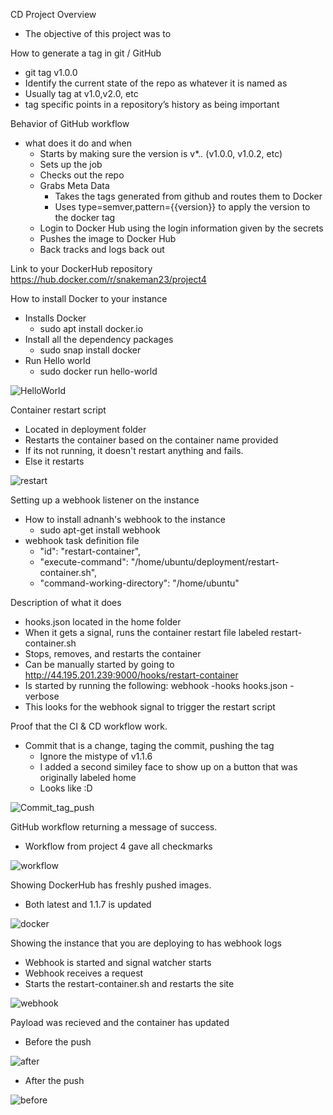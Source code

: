 CD Project Overview
 - The objective of this project was to 

How to generate a tag in git / GitHub
 - git tag v1.0.0
 - Identify the current state of the repo as whatever it is named as
 - Usually tag at v1.0,v2.0, etc
 - tag specific points in a repository’s history as being important

Behavior of GitHub workflow
 - what does it do and when
   - Starts by making sure the version is v*.*.* (v1.0.0, v1.0.2, etc)
   - Sets up the job
   - Checks out the repo
   - Grabs Meta Data
     - Takes the tags generated from github and routes them to Docker
     - Uses type=semver,pattern={{version}} to apply the version to the docker tag
   - Login to Docker Hub using the login information given by the secrets
   - Pushes the image to Docker Hub
   - Back tracks and logs back out

 
Link to your DockerHub repository
https://hub.docker.com/r/snakeman23/project4


How to install Docker to your instance
 - Installs Docker
   - sudo apt install docker.io
 - Install all the dependency packages
   - sudo snap install docker
 - Run Hello world
   - sudo docker run hello-world

![HelloWorld](image.png)

Container restart script 
- Located in deployment folder
- Restarts the container based on the container name provided
- If its not running, it doesn't restart anything and fails.
- Else it restarts

![restart](image-1.png)



Setting up a webhook listener on the instance
 - How to install adnanh's webhook to the instance
   - sudo apt-get install webhook
 - webhook task definition file
   - "id": "restart-container",
   -   "execute-command": "/home/ubuntu/deployment/restart-container.sh",
   - "command-working-directory": "/home/ubuntu"
  

Description of what it does
 - hooks.json located in the home folder
 - When it gets a signal, runs the container restart file labeled restart-container.sh
 - Stops, removes, and restarts the container
 - Can be manually started by going to http://44.195.201.239:9000/hooks/restart-container
 - Is started by running the following: webhook -hooks hooks.json -verbose
 - This looks for the webhook signal to trigger the restart script

Proof that the CI & CD workflow work. 
 - Commit that is a change, taging the commit, pushing the tag
   - Ignore the mistype of v1.1.6
   - I added a second similey face to show up on a button that was originally labeled home
   -  Looks like :D

![Commit_tag_push](image-2.png)

GitHub workflow returning a message of success.
  - Workflow from project 4 gave all checkmarks

![workflow](image-3.png)

Showing DockerHub has freshly pushed images.
 - Both latest and 1.1.7 is updated

![docker](image-4.png)

Showing the instance that you are deploying to has webhook logs 
  - Webhook is started and signal watcher starts
  - Webhook receives a request
  - Starts the restart-container.sh and restarts the site

![webhook](image-5.png)

Payload was recieved and the container has updated
  - Before the push

  ![after](image-7.png)

  - After the push

  ![before](image-6.png)